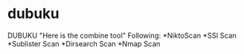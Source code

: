 # dubuku
DUBUKU
"Here is the combine tool"
Following:
  *NiktoScan
  *SSl Scan
  *Sublister Scan
  *Dirsearch Scan
  *Nmap Scan
